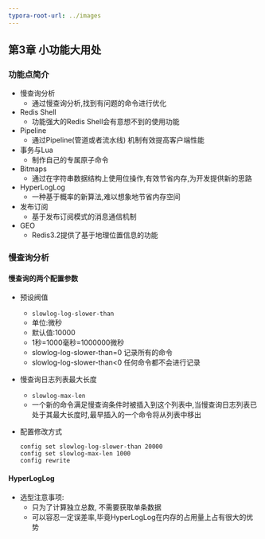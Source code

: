 ```yaml
---
typora-root-url: ../images
---
```


## 第3章 小功能大用处

### 功能点简介

* 慢查询分析
  * 通过慢查询分析,找到有问题的命令进行优化
* Redis Shell
  * 功能强大的Redis Shell会有意想不到的使用功能
* Pipeline
  * 通过Pipeline(管道或者流水线) 机制有效提高客户端性能
* 事务与Lua
  * 制作自己的专属原子命令
* Bitmaps
  * 通过在字符串数据结构上使用位操作,有效节省内存,为开发提供新的思路
* HyperLogLog
  * 一种基于概率的新算法,难以想象地节省内存空间
* 发布订阅
  * 基于发布订阅模式的消息通信机制
* GEO
  * Redis3.2提供了基于地理位置信息的功能

### 慢查询分析

#### 慢查询的两个配置参数

* 预设阀值

  * `slowlog-log-slower-than` 
  * 单位:微秒
  * 默认值:10000
  * 1秒=1000毫秒=1000000微秒
  * slowlog-log-slower-than=0 记录所有的命令
  * slowlog-log-slower-than<0 任何命令都不会进行记录

* 慢查询日志列表最大长度

  * `slowlog-max-len`
  * 一个新的命令满足慢查询条件时被插入到这个列表中,当慢查询日志列表已处于其最大长度时,最早插入的一个命令将从列表中移出

* 配置修改方式

  ```
  config set slowlog-log-slower-than 20000
  config set slowlog-max-len 1000
  config rewrite
  ```


#### HyperLogLog

* 选型注意事项:
  * 只为了计算独立总数, 不需要获取单条数据
  * 可以容忍一定误差率,毕竟HyperLogLog在内存的占用量上占有很大的优势



